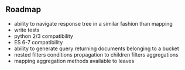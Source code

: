 ## Roadmap

- ability to navigate response tree in a similar fashion than mapping
- write tests
- python 2/3 compatibility
- ES 6-7 compatibility
- ability to generate query returning documents belonging to a bucket
- nested filters conditions propagation to children filters aggregations
- mapping aggregation methods available to leaves
